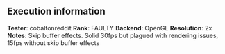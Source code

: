 ## Execution information

**Tester**: cobaltonreddit
**Rank**: FAULTY
**Backend**: OpenGL
**Resolution**: 2x
**Notes**: Skip buffer effects. Solid 30fps but plagued with rendering issues, 15fps without skip buffer effects